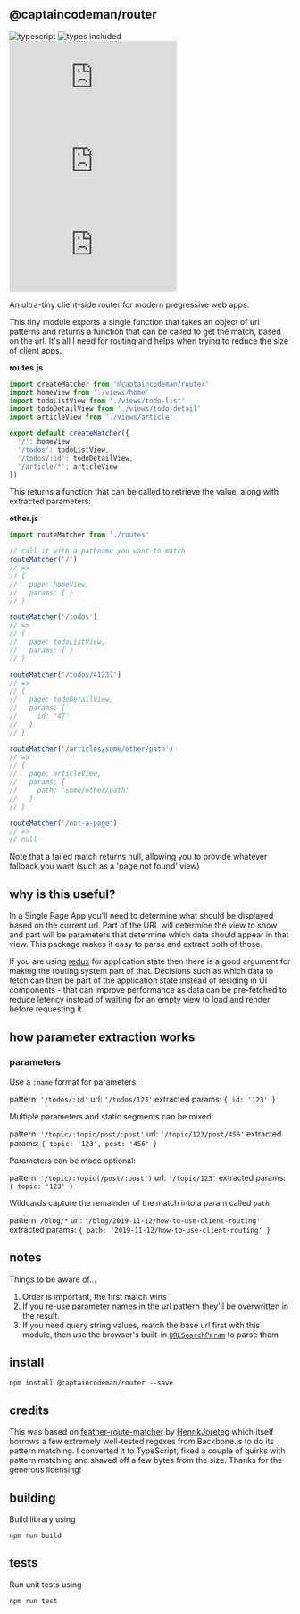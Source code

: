 ## @captaincodeman/router

![typescript](https://badgen.net/badge/icon/typescript?icon=typescript&label)
![types included](https://badgen.net/npm/types/tslib)
![normal size](https://badgen.net/badgesize/normal/CaptainCodeman/js-router/master/dist/router.min.js)
![gzipped size](https://badgen.net/badgesize/gzip/CaptainCodeman/js-router/master/dist/router.min.js)
![brotli size](https://badgen.net/badgesize/brotli/CaptainCodeman/js-router/master/dist/router.min.js)

An ultra-tiny client-side router for modern pregressive web apps.

This tiny module exports a single function that takes an object of url patterns and returns a function that can be called to get the match, based on the url. It's all I need for routing and helps when trying to reduce the size of client apps.

**routes.js**

```js
import createMatcher from '@captaincodeman/router'
import homeView from './views/home'
import todoListView from './views/todo-list'
import todoDetailView from './views/todo-detail'
import articleView from './views/article'

export default createMatcher({
  '/': homeView,
  '/todos': todoListView,
  '/todos/:id': todoDetailView,
  '/article/*': articleView
})
```

This returns a function that can be called to retrieve the value, along with extracted parameters:

**other.js**

```js
import routeMatcher from './routes'

// call it with a pathname you want to match
routeMatcher('/')
// =>
// {
//   page: homeView,
//   params: { }
// }

routeMatcher('/todos')
// =>
// {
//   page: todoListView,
//   params: { }
// }

routeMatcher('/todos/41237')
// =>
// {
//   page: todoDetailView,
//   params: {
//     id: '47'  
//   }
// }

routeMatcher('/articles/some/other/path')
// =>
// {
//   page: articleView,
//   params: {
//     path: 'some/other/path'
//   }
// }

routeMatcher('/not-a-page')
// =>
// null
```

Note that a failed match returns null, allowing you to provide whatever fallback you want (such as a 'page not found' view)

## why is this useful?

In a Single Page App you'll need to determine what should be displayed based on the current url. Part of the URL will determine the view to show and part will be parameters that determine which data should appear in that view. This package makes it easy to parse and extract both of those.

If you are using [redux](http://redux.js.org/) for application state then there is a good argument for making the routing system part of that. Decisions such as which data to fetch can then be part of the application state instead of residing in UI components - that can improve performance as data can be pre-fetched to reduce letency instead of waiting for an empty view to load and render before requesting it.

## how parameter extraction works

### parameters

Use a `:name` format for parameters:

pattern: `'/todos/:id'`
url: `'/todos/123'`
extracted params: `{ id: '123' }`

Multiple parameters and static segments can be mixed:

pattern: `'/topic/:topic/post/:post'`
url: `'/topic/123/post/456'`
extracted params: `{ topic: '123', post: '456' }`

Parameters can be made optional:

pattern: `'/topic/:topic(/post/:post')`
url: `'/topic/123'`
extracted params: `{ topic: '123' }`

Wildcards capture the remainder of the match into a param called `path`

pattern: `/blog/*`
url: `'/blog/2019-11-12/how-to-use-client-routing'`
extracted params: `{ path: '2019-11-12/how-to-use-client-routing' }`

## notes

Things to be aware of...

1. Order is important, the first match wins
2. If you re-use parameter names in the url pattern they'll be overwritten in the result.
3. If you need query string values, match the base url first with this module, then use the browser's built-in [`URLSearchParam`](https://developer.mozilla.org/en-US/docs/Web/API/URLSearchParams) to parse them

## install

    npm install @captaincodeman/router --save

## credits

This was based on [feather-route-matcher](https://github.com/HenrikJoreteg/feather-route-matcher) by [HenrikJoreteg](https://github.com/HenrikJoreteg) which itself borrows a few extremely well-tested regexes from Backbone.js to do its pattern matching. I converted it to TypeScript, fixed a couple of quirks with pattern matching and shaved off a few bytes from the size. Thanks for the generous licensing!

## building

Build library using

    npm run build

## tests

Run unit tests using

    npm run test
